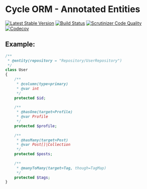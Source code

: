 # Cycle ORM - Annotated Entities
[![Latest Stable Version](https://poser.pugx.org/cycle/annotated/version)](https://packagist.org/packages/cycle/annotated)
[![Build Status](https://travis-ci.org/cycle/annotated.svg?branch=master)](https://travis-ci.org/cycle/annotated)
[![Scrutinizer Code Quality](https://scrutinizer-ci.com/g/cycle/annotated/badges/quality-score.png?b=master)](https://scrutinizer-ci.com/g/cycle/annotated/?branch=master)
[![Codecov](https://codecov.io/gh/cycle/annotated/graph/badge.svg)](https://codecov.io/gh/cycle/annotated)

Example:
--------
```php
/**
 * @entity(repository = "Repository/UserRepository")
 */
class User
{
    /**
     * @column(type=primary)
     * @var int
     */
    protected $id;
    
    /**
     * @hasOne(target=Profile)
     * @var Profile
     */
    protected $profile;
    
    /**
     * @hasMany(target=Post)
     * @var Post[]|Collection
     */
    protected $posts;
   
    /**
     * @manyToMany(target=Tag, though=TagMap)
     */
    protected $tags;
}
```
